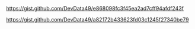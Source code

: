 https://gist.github.com/DevData49/e868098fc3f45ea2ad7cff94afdf243f

https://gist.github.com/DevData49/a82172b433623fd03c1245f27340be79